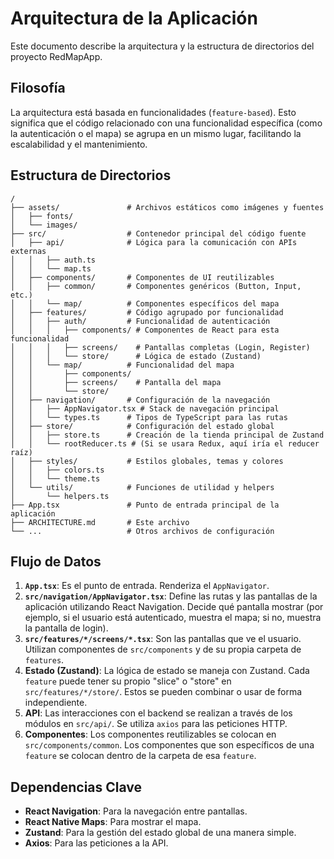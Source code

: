 # Arquitectura de la Aplicación

Este documento describe la arquitectura y la estructura de directorios del proyecto RedMapApp.

## Filosofía

La arquitectura está basada en funcionalidades (`feature-based`). Esto significa que el código relacionado con una funcionalidad específica (como la autenticación o el mapa) se agrupa en un mismo lugar, facilitando la escalabilidad y el mantenimiento.

## Estructura de Directorios

```
/
├── assets/               # Archivos estáticos como imágenes y fuentes
│   ├── fonts/
│   └── images/
├── src/                  # Contenedor principal del código fuente
│   ├── api/              # Lógica para la comunicación con APIs externas
│   │   ├── auth.ts
│   │   └── map.ts
│   ├── components/       # Componentes de UI reutilizables
│   │   ├── common/       # Componentes genéricos (Button, Input, etc.)
│   │   └── map/          # Componentes específicos del mapa
│   ├── features/         # Código agrupado por funcionalidad
│   │   ├── auth/         # Funcionalidad de autenticación
│   │   │   ├── components/ # Componentes de React para esta funcionalidad
│   │   │   ├── screens/    # Pantallas completas (Login, Register)
│   │   │   └── store/      # Lógica de estado (Zustand)
│   │   └── map/          # Funcionalidad del mapa
│   │       ├── components/
│   │       ├── screens/    # Pantalla del mapa
│   │       └── store/
│   ├── navigation/       # Configuración de la navegación
│   │   ├── AppNavigator.tsx # Stack de navegación principal
│   │   └── types.ts      # Tipos de TypeScript para las rutas
│   ├── store/            # Configuración del estado global
│   │   ├── store.ts      # Creación de la tienda principal de Zustand
│   │   └── rootReducer.ts # (Si se usara Redux, aquí iría el reducer raíz)
│   ├── styles/           # Estilos globales, temas y colores
│   │   ├── colors.ts
│   │   └── theme.ts
│   └── utils/            # Funciones de utilidad y helpers
│       └── helpers.ts
├── App.tsx               # Punto de entrada principal de la aplicación
├── ARCHITECTURE.md       # Este archivo
└── ...                   # Otros archivos de configuración
```

## Flujo de Datos

1.  **`App.tsx`**: Es el punto de entrada. Renderiza el `AppNavigator`.
2.  **`src/navigation/AppNavigator.tsx`**: Define las rutas y las pantallas de la aplicación utilizando React Navigation. Decide qué pantalla mostrar (por ejemplo, si el usuario está autenticado, muestra el mapa; si no, muestra la pantalla de login).
3.  **`src/features/*/screens/*.tsx`**: Son las pantallas que ve el usuario. Utilizan componentes de `src/components` y de su propia carpeta de `features`.
4.  **Estado (Zustand)**: La lógica de estado se maneja con Zustand. Cada `feature` puede tener su propio "slice" o "store" en `src/features/*/store/`. Estos se pueden combinar o usar de forma independiente.
5.  **API**: Las interacciones con el backend se realizan a través de los módulos en `src/api/`. Se utiliza `axios` para las peticiones HTTP.
6.  **Componentes**: Los componentes reutilizables se colocan en `src/components/common`. Los componentes que son específicos de una `feature` se colocan dentro de la carpeta de esa `feature`.

## Dependencias Clave

-   **React Navigation**: Para la navegación entre pantallas.
-   **React Native Maps**: Para mostrar el mapa.
-   **Zustand**: Para la gestión del estado global de una manera simple.
-   **Axios**: Para las peticiones a la API.
